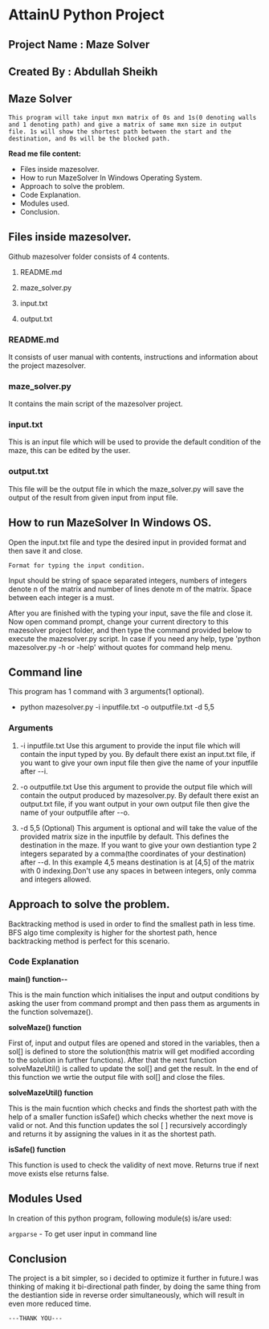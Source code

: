 # AttainU Python Project

## Project Name : Maze Solver 
## Created By : Abdullah Sheikh


## Maze Solver

```
This program will take input mxn matrix of 0s and 1s(0 denoting walls and 1 denoting path) and give a matrix of same mxn size in output file. 1s will show the shortest path between the start and the destination, and 0s will be the blocked path.
```

**Read me file content:**
-  Files inside mazesolver.
- How to run MazeSolver In Windows Operating System.
- Approach to solve the problem.
- Code Explanation.
- Modules used.
- Conclusion.

## Files inside mazesolver.

Github mazesolver folder consists of 4 contents.

1. README.md

2. maze_solver.py

3. input.txt

3. output.txt

### README.md 
It consists of user manual with contents, instructions and information about the project mazesolver.

### maze_solver.py
It contains the main script of the mazesolver project.

### input.txt
This is an input file which will be used to provide the default condition of the maze, this can be edited by the user.

### output.txt
This file will be the output file in which the maze_solver.py will save the output of the result from given input from input file.

## How to run MazeSolver In Windows OS.

Open the input.txt file and type the desired input in provided format and then save it and close.

`Format for typing the input condition.`

Input should be string of space separated integers, numbers of integers denote n of the matrix and number of lines denote m of the matrix.
Space between each integer is a must.

After you are finished with the typing your input, save the file and close it. Now open command prompt, change your current directory to this mazesolver project folder, and then type the command provided below to execute the mazesolver.py script. In case if you need any help, type 'python mazesolver.py -h or -help' without quotes for command help menu.


## Command line

This program has 1 command with 3 arguments(1 optional).

- python mazesolver.py -i inputfile.txt -o outputfile.txt -d 5,5

### Arguments
1. -i inputfile.txt
    Use this argument to provide the input file which will contain the input typed by you. By default there exist an input.txt file,
    if you want to give your own input file then give the name of your inputfile after --i.

2. -o outputfile.txt
    Use this argument to provide the output file which will contain the output produced by mazesolver.py. By default there exist an 
    output.txt file, if you want output in your own output file then give the name of your outputfile after --o.

3. -d 5,5 (Optional)
    This argument is optional and will take the value of the provided matrix size in the inputfile by default. This defines
    the destination in the maze. If you want to give your own destiantion type 2 integers separated by a comma(the coordinates of
    your destination) after --d. In this example 4,5 means destination is at [4,5] of the matrix with 0 indexing.Don't use any spaces in between integers, only comma and integers allowed.

## Approach to solve the problem.

Backtracking method is used in order to find the smallest path in less time. BFS algo time complexity is higher for the shortest path, hence backtracking method is perfect for this scenario. 

### Code Explanation

**main() function--**

This is the main function which initialises the input and output conditions by asking the user from command prompt and then pass them 
as arguments in the function solvemaze().

**solveMaze() function**

First of, input and output files are opened and stored in the variables, then a sol[] is defined to store the solution(this matrix will 
get modified according to the solution in further functions). After that the next function solveMazeUtil() is called to update the sol[]
and get the result. In the end of this function we wrtie the output file with sol[] and close the files.

**solveMazeUtil() function**

This is the main fucntion which checks and finds the shortest path with the help of a smaller function isSafe() which checks whether the next move is valid or not. And this function updates the sol [ ] recursively accordingly and returns it by assigning the values in it as the 
shortest path.

**isSafe() function**

This function is used to check the validity of next move. Returns true if next move exists else returns false.

## Modules Used

In creation of this python program, following module(s) is/are used:

`argparse` - To get user input in command line

## Conclusion

The project is a bit simpler, so i decided to optimize it further in future.I was thinking of making it bi-directional path finder, by doing the same thing from the destiantion side in reverse order simultaneously, which will result in even more reduced time.

`---THANK YOU---`
